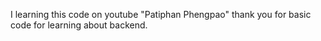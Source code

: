I learning this code on youtube "Patiphan Phengpao" thank you for basic code for learning about backend.
